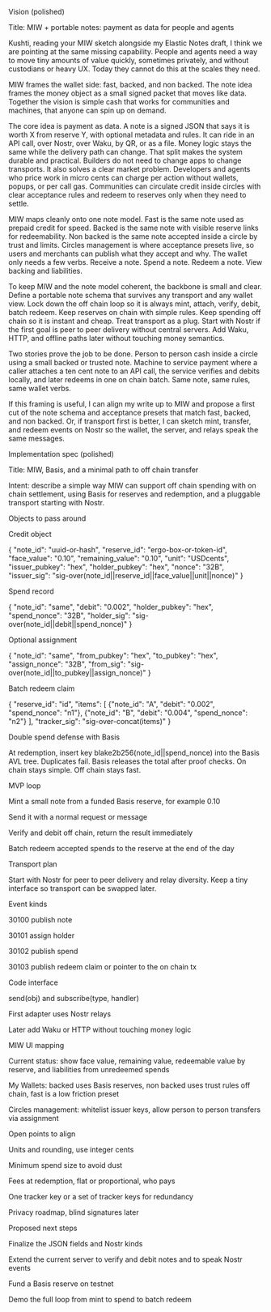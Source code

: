 Vision (polished)

Title: MIW + portable notes: payment as data for people and agents

Kushti, reading your MIW sketch alongside my Elastic Notes draft, I think we are pointing at the same missing capability. People and agents need a way to move tiny amounts of value quickly, sometimes privately, and without custodians or heavy UX. Today they cannot do this at the scales they need.

MIW frames the wallet side: fast, backed, and non backed. The note idea frames the money object as a small signed packet that moves like data. Together the vision is simple cash that works for communities and machines, that anyone can spin up on demand.

The core idea is payment as data. A note is a signed JSON that says it is worth X from reserve Y, with optional metadata and rules. It can ride in an API call, over Nostr, over Waku, by QR, or as a file. Money logic stays the same while the delivery path can change. That split makes the system durable and practical. Builders do not need to change apps to change transports. It also solves a clear market problem. Developers and agents who price work in micro cents can charge per action without wallets, popups, or per call gas. Communities can circulate credit inside circles with clear acceptance rules and redeem to reserves only when they need to settle.

MIW maps cleanly onto one note model. Fast is the same note used as prepaid credit for speed. Backed is the same note with visible reserve links for redeemability. Non backed is the same note accepted inside a circle by trust and limits. Circles management is where acceptance presets live, so users and merchants can publish what they accept and why. The wallet only needs a few verbs. Receive a note. Spend a note. Redeem a note. View backing and liabilities.

To keep MIW and the note model coherent, the backbone is small and clear. Define a portable note schema that survives any transport and any wallet view. Lock down the off chain loop so it is always mint, attach, verify, debit, batch redeem. Keep reserves on chain with simple rules. Keep spending off chain so it is instant and cheap. Treat transport as a plug. Start with Nostr if the first goal is peer to peer delivery without central servers. Add Waku, HTTP, and offline paths later without touching money semantics.

Two stories prove the job to be done. Person to person cash inside a circle using a small backed or trusted note. Machine to service payment where a caller attaches a ten cent note to an API call, the service verifies and debits locally, and later redeems in one on chain batch. Same note, same rules, same wallet verbs.

If this framing is useful, I can align my write up to MIW and propose a first cut of the note schema and acceptance presets that match fast, backed, and non backed. Or, if transport first is better, I can sketch mint, transfer, and redeem events on Nostr so the wallet, the server, and relays speak the same messages.

Implementation spec (polished)

Title: MIW, Basis, and a minimal path to off chain transfer

Intent: describe a simple way MIW can support off chain spending with on chain settlement, using Basis for reserves and redemption, and a pluggable transport starting with Nostr.

Objects to pass around

Credit object

{
  "note_id": "uuid-or-hash",
  "reserve_id": "ergo-box-or-token-id",
  "face_value": "0.10",
  "remaining_value": "0.10",
  "unit": "USDcents",
  "issuer_pubkey": "hex",
  "holder_pubkey": "hex",
  "nonce": "32B",
  "issuer_sig": "sig-over(note_id||reserve_id||face_value||unit||nonce)"
}


Spend record

{
  "note_id": "same",
  "debit": "0.002",
  "holder_pubkey": "hex",
  "spend_nonce": "32B",
  "holder_sig": "sig-over(note_id||debit||spend_nonce)"
}


Optional assignment

{
  "note_id": "same",
  "from_pubkey": "hex",
  "to_pubkey": "hex",
  "assign_nonce": "32B",
  "from_sig": "sig-over(note_id||to_pubkey||assign_nonce)"
}


Batch redeem claim

{
  "reserve_id": "id",
  "items": [
    {"note_id": "A", "debit": "0.002", "spend_nonce": "n1"},
    {"note_id": "B", "debit": "0.004", "spend_nonce": "n2"}
  ],
  "tracker_sig": "sig-over-concat(items)"
}

Double spend defense with Basis

At redemption, insert key blake2b256(note_id||spend_nonce) into the Basis AVL tree. Duplicates fail. Basis releases the total after proof checks. On chain stays simple. Off chain stays fast.

MVP loop

Mint a small note from a funded Basis reserve, for example 0.10

Send it with a normal request or message

Verify and debit off chain, return the result immediately

Batch redeem accepted spends to the reserve at the end of the day

Transport plan

Start with Nostr for peer to peer delivery and relay diversity. Keep a tiny interface so transport can be swapped later.

Event kinds

30100 publish note

30101 assign holder

30102 publish spend

30103 publish redeem claim or pointer to the on chain tx

Code interface

send(obj) and subscribe(type, handler)

First adapter uses Nostr relays

Later add Waku or HTTP without touching money logic

MIW UI mapping

Current status: show face value, remaining value, redeemable value by reserve, and liabilities from unredeemed spends

My Wallets: backed uses Basis reserves, non backed uses trust rules off chain, fast is a low friction preset

Circles management: whitelist issuer keys, allow person to person transfers via assignment

Open points to align

Units and rounding, use integer cents

Minimum spend size to avoid dust

Fees at redemption, flat or proportional, who pays

One tracker key or a set of tracker keys for redundancy

Privacy roadmap, blind signatures later

Proposed next steps

Finalize the JSON fields and Nostr kinds

Extend the current server to verify and debit notes and to speak Nostr events

Fund a Basis reserve on testnet

Demo the full loop from mint to spend to batch redeem
